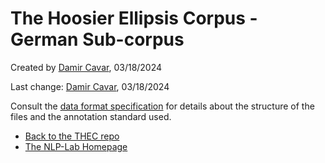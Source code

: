 # The Hoosier Ellipsis Corpus - German Sub-corpus

Created by [Damir Cavar], 03/18/2024

Last change: [Damir Cavar], 03/18/2024

Consult the [data format specification](https://nlp-lab.org/ellipsis/data_format) for details about the structure of the files and the annotation standard used.

- [Back to the THEC repo](https://github.com/dcavar/hoosierellipsiscorpus)
- [The NLP-Lab Homepage](https://nlp-lab.org/)


[Damir Cavar]: http://damir.cavar.me/ "Damir Cavar"
[Hoosier Ellipsis Corpus]: https://nlp-lab.org/ellipsis/ "Hoosier Ellipsis Corpus"
[the Hoosier Ellipsis Corpus]: https://nlp-lab.org/ellipsis/ "the Hoosier Ellipsis Corpus"
[NLP-Lab]: https://nlp-lab.org/ "NLP-Lab"
